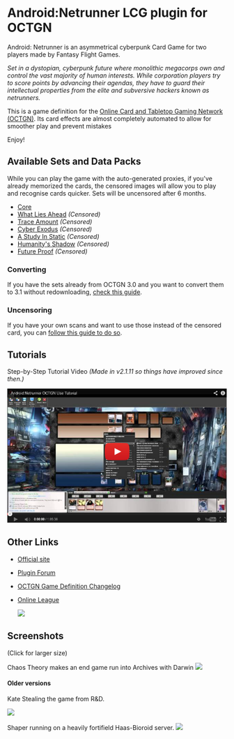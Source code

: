 ﻿Android:Netrunner LCG plugin for OCTGN
=========================
Android: Netrunner is an asymmetrical cyberpunk Card Game for two players made by Fantasy Flight Games. 

*Set in a dystopian, cyberpunk future where monolithic megacorps own and control the vast majority of human interests. While corporation players try to score points by advancing their agendas, they have to guard their intellectual properties from the elite and subversive hackers known as netrunners.*

This is a game definition for the [Online Card and Tabletop Gaming Network (OCTGN)](http://octgn.net). Its card effects are almost completely automated to allow for smoother play and prevent mistakes

Enjoy!

Available Sets and Data Packs
---------

While you can play the game with the auto-generated proxies, if you've already memorized the cards, the censored images will allow you to play and recognise cards quicker.
Sets will be uncensored after 6 months.

* [Core](http://octgn.dbzer0.com/ANR/o8c/ANR-Core.o8c)
* [What Lies Ahead](http://octgn.dbzer0.com/ANR/o8c/ANR-What-Lies-Ahead.o8c) *(Censored)*
* [Trace Amount](http://octgn.dbzer0.com/ANR/o8c/ANR-Trace-Amount.o8c) *(Censored)*
* [Cyber Exodus](http://octgn.dbzer0.com/ANR/o8c/ANR-Cyber-Exodus.o8c) *(Censored)*
* [A Study In Static](http://octgn.dbzer0.com/ANR/o8c/ANR-A-Study-In-Static.o8c) *(Censored)*
* [Humanity's Shadow](http://octgn.dbzer0.com/ANR/o8c/ANR-Humanitys-Shadow.o8c) *(Censored)*
* [Future Proof](http://octgn.dbzer0.com/ANR/o8c/ANR-Future-Proof.o8c) *(Censored)*
 

### Converting 
If you have the sets already from OCTGN 3.0 and you want to convert them to 3.1 without redownloading, [check this guide](https://github.com/kellyelton/OCTGN/wiki/o8c-conversion-guide).

### Uncensoring 
If you have your own scans and want to use those instead of the censored card, you can [follow this guide to do so](https://github.com/kellyelton/OCTGN/wiki/o8c-modification-guide).

Tutorials
---------

Step-by-Step Tutorial Video *(Made in v2.1.11 so things have improved since then.)*

[![Step-by-Step Tutorial Video (v2.1.11)](Turorial_video_screenshot.png)](http://www.youtube.com/watch?v=nGGECL7nom0)


Other Links
---------
* [Official site](http://www.fantasyflightgames.com/edge_minisite_sec.asp?eidm=207&esem=1)
* [Plugin Forum](http://octgn.gamersjudgement.com/viewforum.php?f=52)
* [OCTGN Game Definition Changelog](changelog.md)
* [Online League](http://www.challengeboards.net/boards/details/4)
  
  [![](https://dl.dropboxusercontent.com/u/11028/anr-3.png)](http://www.challengeboards.net/boards/details/4) 

Screenshots
---------
(Click for larger size)

Chaos Theory makes an end game run into Archives with Darwin
[![](http://i.imgur.com/dUY4bOcl.jpg)](http://i.imgur.com/dUY4bOc.jpg)

#### Older versions

Kate Stealing the game from R&D.

[![](http://i.imgur.com/PgYecKsl.jpg)](http://i.imgur.com/PgYecKs.jpg)

Shaper running on a heavily fortifield Haas-Bioroid server.
[![](http://i.imgur.com/fYDVrl.jpg)](http://i.imgur.com/fYDVr.jpg)
